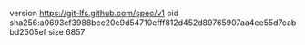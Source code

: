 version https://git-lfs.github.com/spec/v1
oid sha256:a0693cf3988bcc20e9d54710efff812d452d89765907aa4ee55d7cabbd2505ef
size 6857
